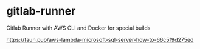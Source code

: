 # gitlab-runner
Gitlab Runner with AWS CLI and Docker for special builds

https://faun.pub/aws-lambda-microsoft-sql-server-how-to-66c5f9d275ed
